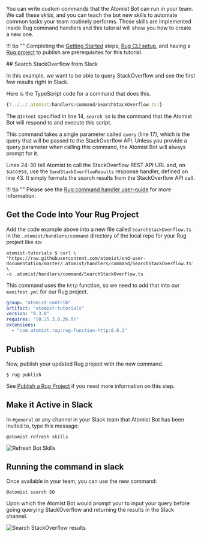 You can write custom commands that the Atomist Bot can run in your team. We
call these _skills_, and you can teach the bot new skills to
automate common tasks your team routinely performs. Those skills are
implemented inside Rug command handlers and this tutorial will show you
how to create a new one.

!!! tip ""
    Completing the [Getting Started][getting-started] steps, [Rug CLI setup][cli-setup], and having a
    [Rug project][create-rug] to publish are prerequisites for this tutorial.

[getting-started]: /getting-started
[cli-setup]: /tutorials/cli-quick-setup
[create-rug]: /tutorials/create-rug-project

[ugpj]: /user-guide/rug/projects.md
[rugcmd]: /user-guide/rug/commands.md
[rugeditor]: https://github.com/atomist/rug-editors#addtypescriptcommandhandler

## Search StackOverflow from Slack

In this example, we want to be able to query StackOverflow and see
the first few results right in Slack.

Here is the TypeScript code for a command that does this.

```typescript linenums="1" hl_lines="14 17"
{!../../.atomist/handlers/command/SearchStackOverflow.ts!}
```

The `@Intent` specified in line 14, `search SO` is the command that the
Atomist Bot will respond to and execute this script.

This command takes a single parameter called `query` (line 17), which is the query
that will be passed to the StackOverflow API. Unless you provide a query parameter
when calling this command, the Atomist Bot will always prompt for it.

Lines 24-30 tell Atomist to call the StackOverflow REST API URL and, on success,
use the `SendStackOverflowResults` response handler, defined on line 43. It
simply formats the search results from the StackOverflow API call.

!!! tip ""
    Please see the [Rug command handler user-guide][rugcmd] for more information.

## Get the Code Into Your Rug Project

Add the code example above into a new file called `SearchStackOverflow.ts` in the
`.atomist/handlers/command` directory of the local repo for your Rug project
like so:

```console
atomist-tutorials $ curl \
'https://raw.githubusercontent.com/atomist/end-user-documentation/master/.atomist/handlers/command/SearchStackOverflow.ts' \
-o .atomist/handlers/command/SearchStackOverflow.ts
```

This command uses the `http` function, so we need to add that into our
`manifest.yml` for our Rug project.

```yml hl_lines="5 6"
group: "atomist-contrib"
artifact: "atomist-tutorials"
version: "0.3.0"
requires: "[0.25.3,0.26.0)"
extensions:
  - "com.atomist.rug:rug-function-http:0.6.2"
```

## Publish

Now, publish your updated Rug project with the new command.

```console
$ rug publish
```

See [Publish a Rug Project][publish] if you need more information on this step.

[publish]: /tutorials/publish-rug-project

## Make it Active in Slack

In `#general` or any channel in your Slack team that Atomist Bot has been invited to, type this message:

```
@atomist refresh skills
```

<div class="ss-container">
  <img src="../images/refresh-skills.png" alt="Refresh Bot Skills" class="ss-medium">
</div>

## Running the command in slack

Once available in your team, you can use the new command:

```
@atomist search SO
```

Upon which the Atomist Bot would prompt your to input your query before going
querying StackOverflow and returning the results in the Slack channel.

<div class="ss-container">
  <img src="../images/search-so-results.png" alt="Search StackOverflow results" class="ss-large">
</div>
